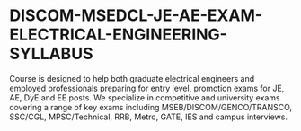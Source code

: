 # DISCOM-MSEDCL-JE-AE-EXAM-ELECTRICAL-ENGINEERING-SYLLABUS
Course is designed to help both graduate electrical engineers and employed professionals preparing for entry level, promotion exams for JE, AE, DyE and EE posts. We specialize in competitive and university exams covering a range of key exams including MSEB/DISCOM/GENCO/TRANSCO, SSC/CGL, MPSC/Technical, RRB, Metro, GATE, IES and campus interviews.
